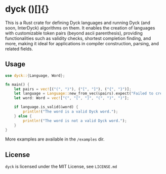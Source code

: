 # dyck ()[]{}

This is a Rust crate for defining Dyck languages and running Dyck (and soon, InterDyck) algorithms on them. It enables the creation of languages with customizable token pairs (beyond ascii parenthesis), providing functionalities such as validity checks, shortest completion finding, and more, making it ideal for applications in compiler construction, parsing, and related fields.

## Usage

```rust
use dyck::{Language, Word};

fn main() {
    let pairs = vec![("(", ")"), ("[", "]"), ("{", "}")];
    let language = Language::new_from_vec(&pairs).expect("Failed to create language");
    let word: Word = vec!["(", "[", "]", "(", ")", ")"];

    if language.is_valid(&word) {
        println!("The word is a valid Dyck word.");
    } else {
        println!("The word is not a valid Dyck word.");
    }
}
```

More examples are available in the `/examples` dir.

## License

`dyck` is licensed under the MIT License, see `LICENSE.md`
